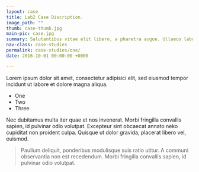 ```yaml
---
layout: case
title: Lab2 Case Discription.
image_path: ""
thumb: case-thumb.jpg
main-pic: case.jpg
summary: Salutantibus vitae elit libero, a pharetra augue. Ullamco laboris nisi ut aliquid ex ea commodi consequat. Idque Caesaris facere voluntate liceret sese habere.
nav-class: case-studies
permalink: case-studies/one/
date: 2016-10-01 00:00:00 +0000

---
```


Lorem ipsum dolor sit amet, consectetur adipisici elit, sed eiusmod tempor incidunt ut labore et dolore magna aliqua.

* One
* Two
* Three

Nec dubitamus multa iter quae et nos invenerat. Morbi fringilla convallis sapien, id pulvinar odio volutpat. Excepteur sint obcaecat annato neko cupiditat non proident culpa. Quisque ut dolor gravida, placerat libero vel, euismod.

> Paullum deliquit, ponderibus modulisque suis ratio utitur. A communi observantia non est recedendum. Morbi fringilla convallis sapien, id pulvinar odio volutpat.
